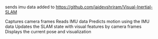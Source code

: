 sends imu data added to https://github.com/jaidevshriram/Visual-Inertial-SLAM


Captures camera frames
Reads IMU data
Predicts motion using the IMU data
Updates the SLAM state with visual features by camera frames
Displays the current pose and visualization
